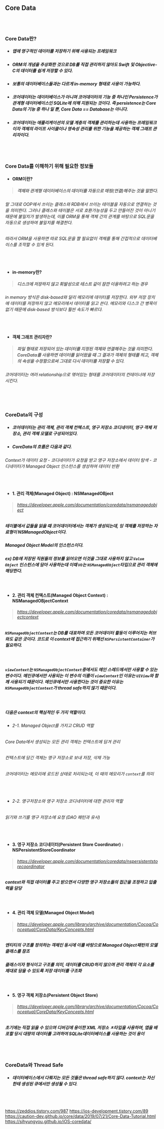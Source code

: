 ## Core Data

<br>
<br>

### Core Data란?
- ##### 앱에 영구적인 데이터를 저장하기 위해 사용되는 프레임워크
- ##### ORM의 개념을 추상화한 것으로 DB를 직접 관리하지 않아도 Swift 및 Objective-C의 데이터를 쉽게 저장할 수 있다.
- ##### 보통의 데이터베이스들과는 다르게 in-memory 형태로 사용이 가능하다.
- ##### 코어데이터는 데이터베이스가 아니며 코어데이터의 기능 중 하나인 Persistence가 관계형 데이터베이스인 SQLite에 의해 지원되는 것이다. 즉 persistence는 Core Data의 기능 중 하나 일 뿐, Core Data == Database는 아니다.
- ##### 코어데이터는 애플리케이션의 모델 계층의 객체를 관리하는데 사용하는 프레임워크이자 객체의 라이프 사이클이나 영속성 관리를 위한 기능을 제공하는 객체 그래프 관리자이다.

<br>
<br>

### Core Data를 이해하기 위해 필요한 정보들
- #### ORM이란?
> ##### 객체와 관계형 데이터베이스의 데이터를 자동으로 매핑(연결)해주는 것을 말한다.
###### 말 그대로 OOP에서 쓰이는 클래스와 RDB에서 쓰이는 테이블을 자동으로 연결하는 것을 의미한다. 그러나 클래스와 테이블은 서로 호환가능성을 두고 만들어진 것이 아니기 때문에 불일치가 발생하는데, 이를 ORM을 통해 객체 간의 관계를 바탕으로 SQL문을 자동으로 생성하여 불일치를 해결한다.
###### 따라서 ORM을 사용하면 따로 SQL문을 짤 필요없이 객체를 통해 간접적으로 데이터베이스를 조작할 수 있게 된다.

<br>

- #### in-memory란?
> ##### 디스크에 저장하지 않고 휘발성으로 테스트 같이 잠깐 이용하려고 하는 경우
###### in memory 방식은 disk-based와 달리 메모리에 데이터를 저장한다. 외부 저장 장치에 데이터를 저장하지 않고 메모리에서 데이터를 읽고 쓴다. 메모리와 디스크 간 병목이 없기 때문에 disk-based 방식보다 훨씬 속도가 빠르다.

<br>

- #### 객체 그래프 관리자란?
> ##### 파일 형태로 저장되어 있는 데이터를 지정된 객체와 연결해주는 것을 의미한다. CoreData를 사용하면 데이터를 읽어왔을 때 그 결과가 객체의 형태를 띄고, 객체의 속성을 수정함으로써 그대로 다시 데이터를 저장할 수 있다.
###### 코어데이터는 여러 relationship으로 엮어있는 형태를 코어데이터의 컨테이너에 저장시킨다.

<br>
<br>

### CoreData의 구성
- ##### 코어데이터는 관리 객체, 관리 객체 컨텍스트, 영구 저장소 코디네이터, 영구 객체 저장소, 관리 객체 모델로 구성되어있다.
- ##### CoreData의 흐름은 다음과 같다.
###### Context가 데이터 요청 - 코디네이터가 요청을 받고 영구 저장소에서 데이터 탐색 - 코디네이터가 Managed Object 인스턴스를 생성하여 데이터 반환 

<br>

- #### 1. 관리 객체(Managed Object) : NSManagedOBject
> ###### https://developer.apple.com/documentation/coredata/nsmanagedobject
##### 테이블에서 값들을 읽을 때 코어데이터에서는 객체가 생성되는데, 잉 객체를 저장하는 자료형이 NSManagedObject이다.
##### Managed Object Model의 인스턴스이다.
##### ex) DB에 저장된 직원들의 정보를 읽어오면 이것을 그대로 사용하지 않고 `Value Object` 인스턴스에 담아 사용하는데 이때 `VO`는 `NSManagedObject`타입으로 관리 객체에 해당한다.

<br>

- #### 2. 관리 객체 컨텍스트(Managed Object Context) : NSManagedOBjectContext
> ###### https://developer.apple.com/documentation/coredata/nsmanagedobjectcontext
##### `NSManagedObjectContext`는 DB를 대표하며 모든 코어데이터 활동이 이루어지는 허브와도 같은 곳이다. 코드로 이 context에 접근하기 위해선 `NSPersistentContainer`가 필요하다.
<br>

##### `viewContext`는 `NSManagedObjectContext`중에서도 메인 스레드에서만 사용할 수 있는 변수이다. 메인큐에서만 사용되는 이 변수의 이름이 `viewContext`인 이유는 `UIView`와 함께 사용되기 때문이다. 메인큐에서만 사용한다는 것이 중요한 이유는 `NSManagedObjectContext`가 thread safe하지 않기 때문이다.

<br>

##### 다음은 context의 핵심적인 두 가지 역할이다.
- ###### 2-1. Managed Object를 가지고 CRUD 역할
###### Core Data에서 생성되는 모든 관리 객체는 컨텍스트에 담겨 관리
###### 컨텍스트에 담긴 객체는 영구 저장소로 보내 저장, 삭제 가능
###### 코어데이터는 메모리에 로드된 상태로 처리되는데, 이 때의 메모리가 `context`를 의미
<br>

- ###### 2-2. 영구저장소와 영구 저장소 코디네이터에 대한 관리자 역할
###### 읽기와 쓰기를 영구 저장소에 요청 (DAO 패턴과 유사)


<br>

- #### 3. 영구 저장소 코디네이터(Persistent Store Coordinator) : NSPersistentStoreCoordinator
> ###### https://developer.apple.com/documentation/coredata/nspersistentstorecoordinator
##### context와 직접 데이터를 주고 받으면서 다양한 영구 저장소들의 접근을 조정하고 입출력을 담당

<br>

- #### 4. 관리 객체 모델(Managed Object Model)
> ###### https://developer.apple.com/library/archive/documentation/Cocoa/Conceptual/CoreData/KeyConcepts.html
##### 엔티티의 구조를 정의하는 객체인 동시에 이를 바탕으로 Managed Object패턴의 모델 클래스를 참조
##### 클래스이자 형식이고 구조를 의미, 데이터를 CRUD하지 않으며 관리 객체의 각 요소를 제대로 담을 수 있도록 저장 데이터를 구조화

<br>

- #### 5. 영구 객체 저장소(Persistent Object Store)
> ###### https://developer.apple.com/library/archive/documentation/Cocoa/Conceptual/CoreData/KeyConcepts.html
##### 초기에는 직접 읽을 수 있으며 디버깅에 용이한 XML 저장소 ㅊ타입을 사용하며, 앱을 배포할 당시 대량의 데이터를 고려하여 SQLite데이터베이스를 사용하는 것이 용이

<br>
<br>

### CoreData와 Thread Safe
- ##### 데이터베이스에서 다뤄지는 모든 것들은 thread safe하지 않다. context는 자신한테 생성된 큐에서만 생성될 수 있다. 


<br>
<br>

https://zeddios.tistory.com/987
https://ios-development.tistory.com/89
https://caution-dev.github.io/core/data/2019/07/21/Core-Data-Tutorial.html
https://sihyungyou.github.io/iOS-coredata/
